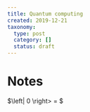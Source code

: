 ```yaml
---
title: Quantum computing
created: 2019-12-21
taxonomy:
  type: post
  category: []
  status: draft
---
```


# Notes

$\left| 0 \right> = $
